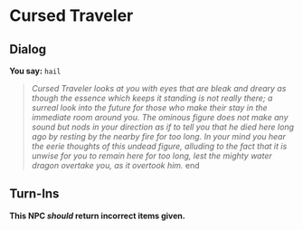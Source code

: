 # Cursed Traveler

## Dialog

**You say:** `hail`



>*Cursed Traveler looks at you with eyes that are bleak and dreary as though the essence which keeps it standing is not really there; a surreal look into the future for those who make their stay in the immediate room around you. The ominous figure does not make any sound but nods in your direction as if to tell you that he died here long ago by resting by the nearby fire for too long. In your mind you hear the eerie thoughts of this undead figure, alluding to the fact that it is unwise for you to remain here for too long, lest the mighty water dragon overtake you, as it overtook him.*
end

## Turn-Ins



**This NPC *should* return incorrect items given.**





